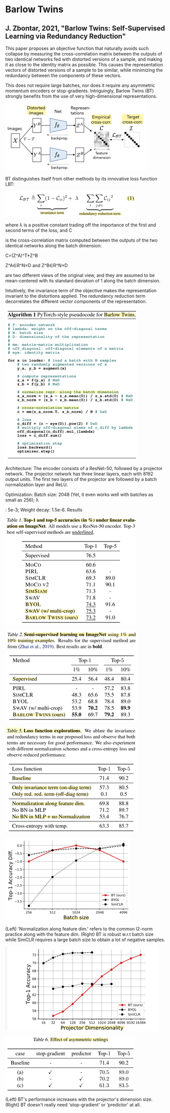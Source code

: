 # Barlow Twins
## J. Zbontar, 2021, "Barlow Twins: Self-Supervised Learning via Redundancy Reduction"

This paper proposes an objective function that naturally avoids such collapse by measuring the cross-correlation matrix between the outputs of two identical networks fed with distorted versions of a sample, and making it as close to the identity matrix as possible. This causes the representation vectors of distorted versions of a sample to be similar, while minimizing the redundancy between the components of these vectors.

This does not require large batches, nor does it require any asymmetric momentum encoders or stop-gradients. Intriguingly, Barlow Twins (BT) strongly benefits from the use of very high-dimensional representations.

![alt text](https://github.com/ajmal001786/Paper-review/blob/main/Barlow%20Twins/pics/img1.daumcdn.png?raw=true)

BT distinguishes itself from other methods by its innovative loss function LBT:

![alt text](https://github.com/ajmal001786/Paper-review/blob/main/Barlow%20Twins/pics/img2.daumcdn.png?raw=true)

where λ is a positive constant trading off the importance of the first and second terms of the loss, and C

is the cross-correlation matrix computed between the outputs of the two identical networks along the batch dimension:

C=(Z^A)^T*Z^B

Z^A∈R^N×D
and Z^B∈R^N×D

are two different views of the original view, and they are assumed to be mean-centered with its standard deviation of 1 along the batch dimension.

Intuitively, the invariance term of the objective makes the representation invariant to the distortions applied. The redundancy reduction term decorrelates the different vector components of the representation.

![alt text](https://github.com/ajmal001786/Paper-review/blob/main/Barlow%20Twins/pics/img3.daumcdn.png?raw=true)

Architecture: The encoder consists of a ResNet-50, followed by a projector network. The projector network has three linear layers, each with 8192 output units. The first two layers of the projector are followed by a batch normalization layer and ReLU.

Optimization: Batch size: 2048 (Yet, it even works well with batches as small as 256); λ

: 5e-3; Weight decay: 1.5e-6.
Results


![alt text](https://github.com/ajmal001786/Paper-review/blob/main/Barlow%20Twins/pics/img4.daumcdn.png?raw=true)

![alt text](https://github.com/ajmal001786/Paper-review/blob/main/Barlow%20Twins/pics/img5.daumcdn.png?raw=true)

![alt text](https://github.com/ajmal001786/Paper-review/blob/main/Barlow%20Twins/pics/img6.daumcdn.png?raw=true)

![alt text](https://github.com/ajmal001786/Paper-review/blob/main/Barlow%20Twins/pics/img7.daumcdn.png?raw=true)

(Left) 'Normalization along feature dim.' refers to the common l2-norm practice along with the feature dim. (Right) BT is robust w.r.t batch size while SimCLR requires a large batch size to obtain a lot of negative samples.

![alt text](https://github.com/ajmal001786/Paper-review/blob/main/Barlow%20Twins/pics/img8.daumcdn.png?raw=true)

![alt text](https://github.com/ajmal001786/Paper-review/blob/main/Barlow%20Twins/pics/img9.daumcdn.png?raw=true)

(Left) BT's performance increases with the projector's dimension size. (Right) BT doesn't really need 'stop-gradient' or 'predictor' at all.
